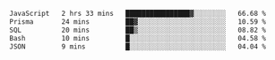 
<!--START_SECTION:waka-->

```txt
JavaScript   2 hrs 33 mins   ████████████████▓░░░░░░░░   66.68 %
Prisma       24 mins         ██▓░░░░░░░░░░░░░░░░░░░░░░   10.59 %
SQL          20 mins         ██▒░░░░░░░░░░░░░░░░░░░░░░   08.82 %
Bash         10 mins         █░░░░░░░░░░░░░░░░░░░░░░░░   04.58 %
JSON         9 mins          █░░░░░░░░░░░░░░░░░░░░░░░░   04.04 %
```

<!--END_SECTION:waka-->
